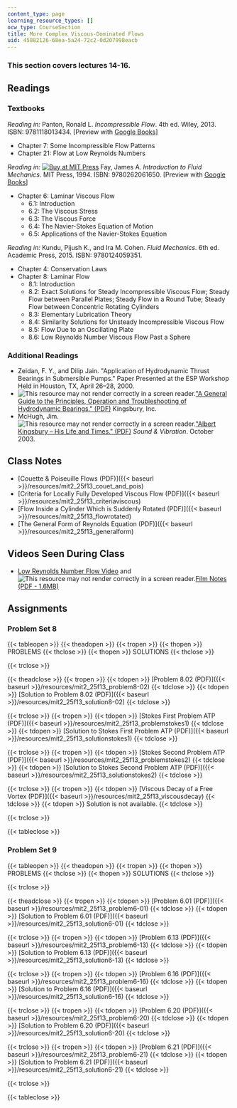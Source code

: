 ```yaml
---
content_type: page
learning_resource_types: []
ocw_type: CourseSection
title: More Complex Viscous-Dominated Flows
uid: 45882126-68ea-5a24-72c2-0d207998eacb
---
```


### This section covers lectures 14-16.

Readings
--------

### Textbooks

_Reading in:_ Panton, Ronald L. _Incompressible Flow_. 4th ed. Wiley, 2013. ISBN: 9781118013434. \[Preview with [Google Books](http://books.google.com/books?id=sa4eAAAAQBAJ&pg=PAfrontcover)\]

*   Chapter 7: Some Incompressible Flow Patterns
*   Chapter 21: Flow at Low Reynolds Numbers

_Reading in:_ [![Buy at MIT
Press](/images/mp_logo.gif)](https://mitpress.mit.edu/9780262061650) Fay, James A. _Introduction to Fluid Mechanics_. MIT Press, 1994. ISBN: 9780262061650. \[Preview with [Google Books](http://books.google.com/books?id=XGVpue4954wC&pg=PAfrontcover)\]

*   Chapter 6: Laminar Viscous Flow
    *   6.1: Introduction
    *   6.2: The Viscous Stress
    *   6.3: The Viscous Force
    *   6.4: The Navier-Stokes Equation of Motion
    *   6.5: Applications of the Navier-Stokes Equation

_Reading in:_ Kundu, Pijush K., and Ira M. Cohen. _Fluid Mechanics_. 6th ed. Academic Press, 2015. ISBN: 9780124059351.

*   Chapter 4: Conservation Laws
*   Chapter 8: Laminar Flow
    *   8.1: Introduction
    *   8.2: Exact Solutions for Steady Incompressible Viscous Flow; Steady Flow between Parallel Plates; Steady Flow in a Round Tube; Steady Flow between Concentric Rotating Cylinders
    *   8.3: Elementary Lubrication Theory
    *   8.4: Similarity Solutions for Unsteady Incompressible Viscous Flow
    *   8.5: Flow Due to an Oscillating Plate
    *   8.6: Low Reynolds Number Viscous Flow Past a Sphere

### Additional Readings

*   Zeidan, F. Y., and Dilip Jain. "Application of Hydrodynamic Thrust Bearings in Submersible Pumps." Paper Presented at the ESP Workshop Held in Houston, TX, April 26–28, 2000.
*   ![This resource may not render correctly in a screen reader.](/images/inacessible.gif)["A General Guide to the Principles, Operation and Troubleshooting of Hydrodynamic Bearings." (PDF)](http://www.kingsbury.com/pdf/universe_brochure.pdf) Kingsbury, Inc.
*   McHugh, Jim. ![This resource may not render correctly in a screen reader.](/images/inacessible.gif)["Albert Kingsbury – His Life and Times." (PDF)](http://www.massengineers.com/Documents/albert_kingsbury.pdf) _Sound & Vibration_. October 2003.

Class Notes
-----------

*   [Couette & Poiseuille Flows (PDF)]({{< baseurl >}}/resources/mit2_25f13_couet_and_pois)
*   [Criteria for Locally Fully Developed Viscous Flow (PDF)]({{< baseurl >}}/resources/mit2_25f13_criteriaviscous)
*   [Flow Inside a Cylinder Which is Suddenly Rotated (PDF)]({{< baseurl >}}/resources/mit2_25f13_flowrotated)
*   [The General Form of Reynolds Equation (PDF)]({{< baseurl >}}/resources/mit2_25f13_generalform)

Videos Seen During Class
------------------------

*   [Low Reynolds Number Flow Video](https://youtu.be/51-6QCJTAjU) and ![This resource may not render correctly in a screen reader.](/images/inacessible.gif)[Film Notes (PDF - 1.6MB)](http://web.mit.edu/hml/ncfmf/07LRNF.pdf)

Assignments
-----------

### Problem Set 8

{{< tableopen >}}
{{< theadopen >}}
{{< tropen >}}
{{< thopen >}}
PROBLEMS
{{< thclose >}}
{{< thopen >}}
SOLUTIONS
{{< thclose >}}

{{< trclose >}}

{{< theadclose >}}
{{< tropen >}}
{{< tdopen >}}
[Problem 8.02 (PDF)]({{< baseurl >}}/resources/mit2_25f13_problem8-02)
{{< tdclose >}}
{{< tdopen >}}
[Solution to Problem 8.02 (PDF)]({{< baseurl >}}/resources/mit2_25f13_solution8-02)
{{< tdclose >}}

{{< trclose >}}
{{< tropen >}}
{{< tdopen >}}
[Stokes First Problem ATP (PDF)]({{< baseurl >}}/resources/mit2_25f13_problemstokes1)
{{< tdclose >}}
{{< tdopen >}}
[Solution to Stokes First Problem ATP (PDF)]({{< baseurl >}}/resources/mit2_25f13_solutionstokes1)
{{< tdclose >}}

{{< trclose >}}
{{< tropen >}}
{{< tdopen >}}
[Stokes Second Problem ATP (PDF)]({{< baseurl >}}/resources/mit2_25f13_problemstokes2)
{{< tdclose >}}
{{< tdopen >}}
[Solution to Stokes Second Problem ATP (PDF)]({{< baseurl >}}/resources/mit2_25f13_solutionstokes2)
{{< tdclose >}}

{{< trclose >}}
{{< tropen >}}
{{< tdopen >}}
[Viscous Decay of a Free Vortex (PDF)]({{< baseurl >}}/resources/mit2_25f13_viscousdecay)
{{< tdclose >}}
{{< tdopen >}}
Solution is not available.
{{< tdclose >}}

{{< trclose >}}

{{< tableclose >}}

### Problem Set 9

{{< tableopen >}}
{{< theadopen >}}
{{< tropen >}}
{{< thopen >}}
PROBLEMS
{{< thclose >}}
{{< thopen >}}
SOLUTIONS
{{< thclose >}}

{{< trclose >}}

{{< theadclose >}}
{{< tropen >}}
{{< tdopen >}}
[Problem 6.01 (PDF)]({{< baseurl >}}/resources/mit2_25f13_problem6-01)
{{< tdclose >}}
{{< tdopen >}}
[Solution to Problem 6.01 (PDF)]({{< baseurl >}}/resources/mit2_25f13_solution6-01)
{{< tdclose >}}

{{< trclose >}}
{{< tropen >}}
{{< tdopen >}}
[Problem 6.13 (PDF)]({{< baseurl >}}/resources/mit2_25f13_problem6-13)
{{< tdclose >}}
{{< tdopen >}}
[Solution to Problem 6.13 (PDF)]({{< baseurl >}}/resources/mit2_25f13_solution6-13)
{{< tdclose >}}

{{< trclose >}}
{{< tropen >}}
{{< tdopen >}}
[Problem 6.16 (PDF)]({{< baseurl >}}/resources/mit2_25f13_problem6-16)
{{< tdclose >}}
{{< tdopen >}}
[Solution to Problem 6.16 (PDF)]({{< baseurl >}}/resources/mit2_25f13_solution6-16)
{{< tdclose >}}

{{< trclose >}}
{{< tropen >}}
{{< tdopen >}}
[Problem 6.20 (PDF)]({{< baseurl >}}/resources/mit2_25f13_problem6-20)
{{< tdclose >}}
{{< tdopen >}}
[Solution to Problem 6.20 (PDF)]({{< baseurl >}}/resources/mit2_25f13_solution6-20)
{{< tdclose >}}

{{< trclose >}}
{{< tropen >}}
{{< tdopen >}}
[Problem 6.21 (PDF)]({{< baseurl >}}/resources/mit2_25f13_problem6-21)
{{< tdclose >}}
{{< tdopen >}}
[Solution to Problem 6.21 (PDF)]({{< baseurl >}}/resources/mit2_25f13_solution6-21)
{{< tdclose >}}

{{< trclose >}}

{{< tableclose >}}